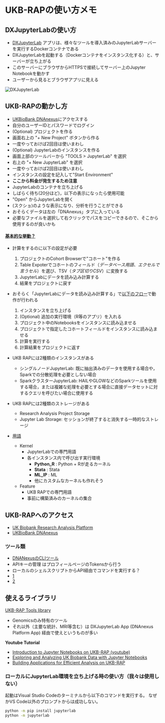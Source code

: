 # UKB-RAPの使い方メモ



## DXJupyterLabの使い方

- [DXJupyterLab](https://ukbiobank.dnanexus.com/panx/tool/app/dxjupyterlab) アプリは、様々なツールを導入済みのJupyterLabサーバーを実行するDockerコンテナである
 - DXJupyterLabを起動する（Dockerコンテナをインスタンス化する）と、サーバーが立ち上がる
 - このサーバーにブラウザからHTTPSで接続してサーバー上のJupyter Notebookを動かす
 - ユーザーから見るとブラウザアプリに見える

![DXJupyterLab](https://hosokawakenchi.github.io/ukb_rap_usage_notes/images/DXJupyterLab_diagram.svg)


## UKB-RAPの動かし方

- [UKBioBank DNAnexus](https://ukbiobank.dnanexus.com/)にアクセスする
 - 自分のユーザーIDとパスワードでログイン
- (Optional) プロジェクトを作る
 - 画面右上の "+ New Project" ボタンから作る
 - 一度やっておけば2回目は使いまわし
- (Optional) JupyterLabのインスタンスを作る
 - 画面上部のツールバーから "TOOLS > JupyterLab" を選択
 - 右上の "+ New JupyterLab" を選択
 - 一度やっておけば2回目は使いまわし
- インスタンスの設定を記入して"Start Environment"
 - **ここから料金が発生するため注意**
- JupyterLabのコンテナを立ち上げる
 - しばらく待ち(20分ほど)，以下の表示になったら使用可能
 - "Open" からJupyterLabを開く
 - (スクショ)のような表示になり、分析を行うことができる
- おそらくデータは左の「DNAnexus」タブに入っている
 - 必要なファイルを選択して右クリックでパスをコピーできるので、そこから使用するのが良いかも


#### [基本的な挙動？](https://www.youtube.com/watch?v=YIPdhf3qbQA&t=11m45s)

- 計算をするのに以下の設定が必要
    1. プロジェクトのCohort Browserで"コホート"を作る
    2. Table Expoterでコホートのフィールド（*データベース用語、エクセルで言うセル*）を選び、TSV（*タブ区切りCSV*）に変換する
    3. JupyterLabにデータを読み込み計算する
    4. 結果をプロジェクトに戻す
- おそらく「JupyterLabにデータを読み込み計算する」で[以下のフロー]((https://www.youtube.com/watch?v=YIPdhf3qbQA&t=11m45s))で動作が行われる
    1. インスタンスを立ち上げる
    2. (Optional) 追加の実行環境（R等のアプリ）を入れる
    3. プロジェクト中のNotebooksをインスタンスに読み込ませる
    4. プロジェクトで指定したコホートフィールドをインスタンスに読み込ませる
    5. 計算を実行する
    6. 計算結果をプロジェクトに返す
 
 

- UKB RAPには2種類のインスタンスがある
    - シングルノードJupyterLab: 既に抽出済みのデータを使用する場合や，Sparkでの分散処理を必要としない場合　
    - SparkクラスターJupyterLab: HAILやGLOWなどのSparkツールを使用する場合，または複雑な処理を必要とする場合に直接データセットに対するクエリを呼びたい場合に使用する
- UKB RAPには2種類のストレージがある
    - Research Analysis Project Storage
    - Jupyter Lab Storage: セッションが終了すると消失する一時的なストレージ

- [用語](https://www.youtube.com/watch?v=YIPdhf3qbQA&t=8m33s)
    - Kernel
        - JupyterLabでの専門用語
        - 各インスタンス内で呼び出す実行環境
            - **Python_R** : Python + Rが走るカーネル
            - **Stata** : Stata
            - **ML_IP** : ML
            - 他にカスタムなカーネルも作れそう
    - Feature
        - UKB RAPでの専門用語
        - 事前に構築済みのカーネルの集合

## UKB-RAPへのアクセス

- [UK Biobank Research Analysis Platform](https://www.ukbiobank.ac.uk/enable-your-research/research-analysis-platform)
- [UKBioBank DNAnexus](https://ukbiobank.dnanexus.com/)

### ツール類
- [DNANexusのCLIツール](https://documentation.dnanexus.com/downloads)
 - APIキーの管理 はプロフィールページのTokensから行う
- ローカルのシェルスクリプトからAPI経由でコマンドを実行する？
 - [1](https://dnanexus.gitbook.io/uk-biobank-rap/getting-started/training-videos/general#how-to-create-an-app-workflow-and-bring-your-own-tools)
 - [2](https://dnanexus.gitbook.io/uk-biobank-rap/working-on-the-research-analysis-platform/running-analysis-jobs/command-line-interface)

## 使えるライブラリ

[UKB-RAP Tools library](https://dnanexus.gitbook.io/uk-biobank-rap/working-on-the-research-analysis-platform/running-analysis-jobs/tools-library)

- Genomicsのみ特有のツール
- それ以外（主要な統計、MRI等含む）は DXJupyterLab App (DNAnexus Platform App) 経由で使えというものが多い


**Youtube Tutorial**
- [Introduction to Jupyter Notebooks on UKB-RAP (youtube)](https://www.youtube.com/watch?v=YIPdhf3qbQA)
- [Exploring and Analyzing UK Biobank Data with Jupyter Notebooks](https://www.youtube.com/watch?v=jodNjrYF8po)
- [Building Applications for Efficient Analysis on UKB-RAP](https://www.youtube.com/watch?v=LC3JcBYj-Mo)



### ローカルにJupyterLab環境を立ち上げる時の使い方（我々は使用しない）
 
起動はVisual Studio Codeのターミナルから以下のコマンドを実行する。
なぜかVS Code以外のプロンプトからは成功しない。

```bash
python -m pip install jupyterlab
python -m jupyterlab
```
